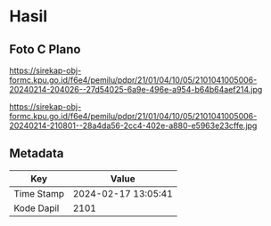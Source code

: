# Hasil

## Foto C Plano

https://sirekap-obj-formc.kpu.go.id/f6e4/pemilu/pdpr/21/01/04/10/05/2101041005006-20240214-204026--27d54025-6a9e-496e-a954-b64b64aef214.jpg

https://sirekap-obj-formc.kpu.go.id/f6e4/pemilu/pdpr/21/01/04/10/05/2101041005006-20240214-210801--28a4da56-2cc4-402e-a880-e5963e23cffe.jpg


## Metadata

| Key        | Value               |
| ---------- | ------------------- |
| Time Stamp | 2024-02-17 13:05:41 |
| Kode Dapil | 2101                |



